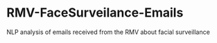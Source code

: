 # RMV-FaceSurveilance-Emails
NLP analysis of emails received from the RMV about facial surveillance
